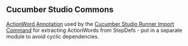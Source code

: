 ## Cucumber Studio Commons

[ActionWord Annotation](src/main/java/com/smartbear/readyapi4j/cucumber/studio/ActionWord.java) used by the 
[Cucumber Studio Runner Import Command](../studio-runner/README.md#importing-actionwords) for extracting ActionWords 
from StepDefs - put in a separate module to avoid cyclic dependencies.